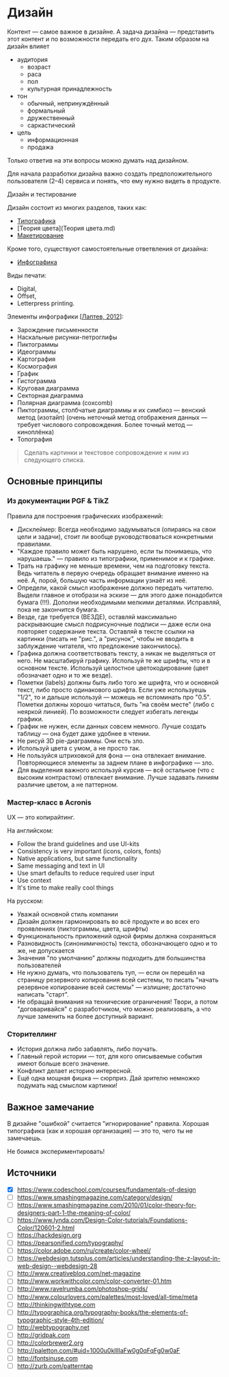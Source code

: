 # Дизайн

Контент — самое важное в дизайне.
А задача дизайна — представить этот контент и по возможности передать его дух.
Таким образом на дизайн влияет
- аудитория
	- возраст
	- раса
	- пол
	- культурная принадлежность
- тон
	- обычный, непринуждённый
	- формальный
	- дружественный
	- саркастический
- цель
	- информационная
	- продажа

Только ответив на эти вопросы можно думать над дизайном.

Для начала разработки дизайна важно создать предположительного пользователя (2–4) сервиса и понять, что ему нужно видеть в продукте.


Дизайн и тестирование

Дизайн состоит из многих разделов, таких как:
- [Типографика](Типографика.md)
- [Теория цвета](Теория цвета.md)
- [Макетирование](Макетирование.md)

Кроме того, существуют самостоятельные ответвления от дизайна:
- [Инфографика](Инфографика.md)

Виды печати:
- Digital,
- Offset,
- Letterpress printing.

Элементы инфографики [[Лаптев, 2012](https://github.com/noggatur/abstracts/blob/master/Библиография/Лаптев%20В.В.%20—%20Изобразительная%20статистика.md)]:
- Зарождение письменности
- Наскальные рисунки-петроглифы
- Пиктограммы
- Идеограммы
- Картография
- Космография
- График
- Гистограмма
- Круговая диаграмма
- Секторная диаграмма
- Полярная диаграмма (coxcomb)
- Пиктограммы, столбчатые диаграммы и их симбиоз — венский метод (изотайп) (очень неточный метод отображения данных — требует числового сопровождения. Более точный метод — киноплёнка)
- Топография

> Сделать картинки и текстовое сопровождение к ним из следующего списка.


## Основные принципы

### Из документации PGF & TikZ

Правила для построения графических изображений:
- Дисклеймер: Всегда необходимо задумываться (опираясь на свои цели и задачи), стоит ли вообще руководствоваться конкретными правилами.
- "Каждое правило может быть нарушено, если ты понимаешь, что нарушаешь." — правило из типографики, применимое и к графике.
- Трать на графику не меньше времени, чем на подготовку текста. Ведь читатель в первую очередь обращает внимание именно на неё. А, порой, большую часть информации узнаёт из неё.
- Определи, какой смысл изображение должно передать читателю. Выдели главное и отобрази на эскизе — для этого даже понадобится бумага (!!!). Дополни необходимыми мелкими деталями. Исправляй, пока не закончится бумага.
- Везде, где требуется (ВЕЗДЕ), оставляй максимально раскрывающие смысл подрисуночные подписи — даже если она повторяет содержание текста. Оставляй в тексте ссылки на картинки (писать не "рис.", а "рисунок", чтобы не вводить в заблуждение читателя, что предложение закончилось).
- Графика должна соответствовать тексту, а никак не выделяться от него. Не масштабируй графику. Используй те же шрифты, что и в основном тексте. Используй целостное цветокодирование (цвет обозначает одно и то же везде).
- Пометки (labels) должны быть либо того же шрифта, что и основной текст, либо просто одинакового шрифта. Если уже используешь "1/2", то  и дальше используй — можешь не вспоминать про "0.5". Пометки должны хорошо читаться, быть "на своём месте" (либо с неяркой линией). По возможности следует избегать легенды графики.
- График не нужен, если данных совсем немного. Лучше создать таблицу — она будет даже удобнее в чтении.
- Не рисуй 3D pie-диаграммы. Они есть зло.
- Используй цвета с умом, а не просто так.
- Не пользуйся штриховкой для фона — она отвлекает внимание. Повторяющиеся элементы за заднем плане в инфографике — зло.
- Для выделения важного используй курсив — всё остальное (что с высоким контрастом) отвлекает внимание. Лучше задавать линиям различие цветом, а не паттерном.

### Мастер-класс в Acronis

UX — это копирайтинг.

На английском:
- Follow the brand guidelines and use UI-kits
- Consistency is very important (icons, colors, fonts)
- Native applications, but same functionality
- Same messaging and text in UI
- Use smart defaults to reduce required user input
- Use context
- It's time to make really cool things

На русском:
- Уважай основной стиль компании
- Дизайн должен гармонировать во всё продукте и во всех его проявлениях (пиктограммы, цвета, шрифты)
- Функциональность приложений одной фирмы должна сохраняться
- Разновидность (синонимичность) текста, обозначающего одно и то же, не допускается
- Значения "по умолчанию" должны подходить для большинства пользователей
- Не нужно думать, что пользователь туп, — если он перешёл на страницу резервного копирования всей системы, то писать "начать резервное копирование всей системы" — излишне; достаточно написать "старт".
- Не обращай внимания на технические ограничения! Твори, а потом "договаривайся" с разработчиком, что можно реализовать, а что лучше заменить на более доступный вариант.

### Сторителлинг

- История должна либо забавлять, либо поучать.
- Главный герой истории — тот, для кого описываемые события имеют больше всего значение.
- Конфликт делает историю интересной.
- Ещё одна мощная фишка — сюрприз. Дай зрителю немножко подумать над смыслом картинки!


## Важное замечание

В дизайне "ошибкой" считается "игнорирование" правила.
Хорошая типографика (как и хорошая организация) — это то, чего ты не замечаешь.

Не боимся экспериментировать!


## Источники
- [x] https://www.codeschool.com/courses/fundamentals-of-design
- [ ] https://www.smashingmagazine.com/category/design/
- [ ] https://www.smashingmagazine.com/2010/01/color-theory-for-designers-part-1-the-meaning-of-color/
- [ ] https://www.lynda.com/Design-Color-tutorials/Foundations-Color/120601-2.html
- [ ] https://hackdesign.org
- [ ] https://pearsonified.com/typography/
- [ ] https://color.adobe.com/ru/create/color-wheel/
- [ ] https://webdesign.tutsplus.com/articles/understanding-the-z-layout-in-web-design--webdesign-28
- [ ] http://www.creativebloq.com/net-magazine
- [ ] http://www.workwithcolor.com/color-converter-01.htm
- [ ] http://www.ravelrumba.com/photoshop-grids/
- [ ] http://www.colourlovers.com/palettes/most-loved/all-time/meta
- [ ] http://thinkingwithtype.com
- [ ] http://typographica.org/typography-books/the-elements-of-typographic-style-4th-edition/
- [ ] http://webtypography.net
- [ ] http://gridpak.com
- [ ] http://colorbrewer2.org
- [ ] http://paletton.com/#uid=1000u0kllllaFw0g0qFqFg0w0aF
- [ ] http://fontsinuse.com
- [ ] http://zurb.com/patterntap